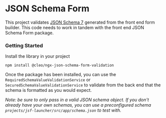 # JSON Schema Form

This project validates [JSON Schema 7](http://json-schema.org) generated from the front end form builder.
This code needs to work in tandem with the front end JSON Schema Form package.

### Getting Started
Install the library in your project

```
npm install @cleo/ngx-json-schema-form-validation
```

Once the package has been installed, you can use the `RequiredSchemaValueValidationService` or `SecuredSchemaValueValidationService` to validate from the back end that the schema is formatted as you would expect.

_Note: be sure to only pass in a valid JSON schema object. If you don't already have your own schemas, you can use a preconfigured schema `projects/jsf-launcher/src/app/schema.json` to test with._
